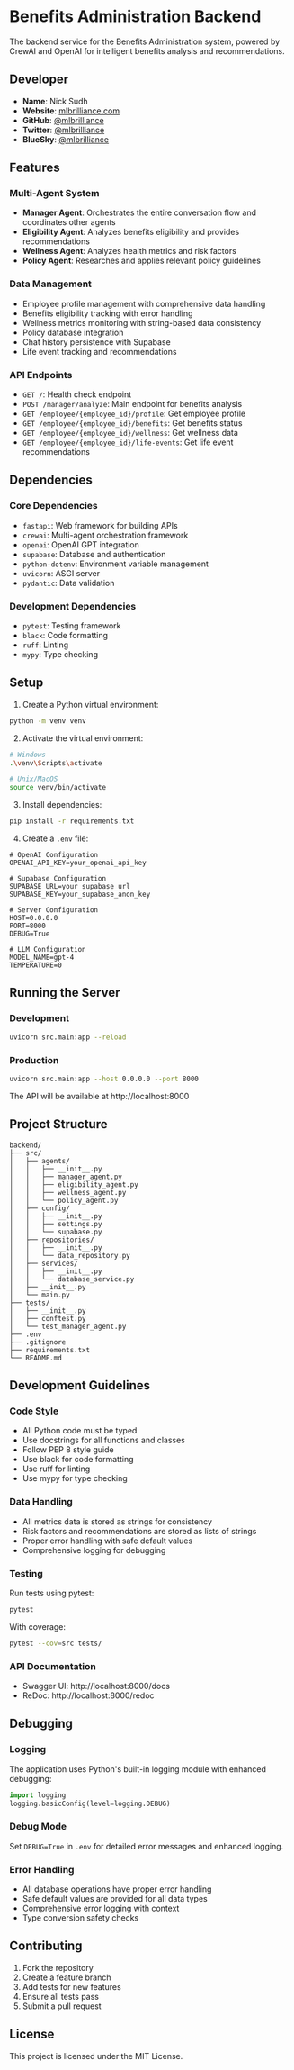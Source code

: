 # Benefits Administration Backend

The backend service for the Benefits Administration system, powered by CrewAI and OpenAI for intelligent benefits analysis and recommendations.

## Developer
- **Name**: Nick Sudh
- **Website**: [mlbrilliance.com](http://www.mlbrilliance.com)
- **GitHub**: [@mlbrilliance](https://github.com/mlbrilliance)
- **Twitter**: [@mlbrilliance](https://x.com/mlbrilliance)
- **BlueSky**: [@mlbrilliance](https://bsky.app/profile/mlbrilliance.com)

## Features

### Multi-Agent System
- **Manager Agent**: Orchestrates the entire conversation flow and coordinates other agents
- **Eligibility Agent**: Analyzes benefits eligibility and provides recommendations
- **Wellness Agent**: Analyzes health metrics and risk factors
- **Policy Agent**: Researches and applies relevant policy guidelines

### Data Management
- Employee profile management with comprehensive data handling
- Benefits eligibility tracking with error handling
- Wellness metrics monitoring with string-based data consistency
- Policy database integration
- Chat history persistence with Supabase
- Life event tracking and recommendations

### API Endpoints
- `GET /`: Health check endpoint
- `POST /manager/analyze`: Main endpoint for benefits analysis
- `GET /employee/{employee_id}/profile`: Get employee profile
- `GET /employee/{employee_id}/benefits`: Get benefits status
- `GET /employee/{employee_id}/wellness`: Get wellness data
- `GET /employee/{employee_id}/life-events`: Get life event recommendations

## Dependencies

### Core Dependencies
- `fastapi`: Web framework for building APIs
- `crewai`: Multi-agent orchestration framework
- `openai`: OpenAI GPT integration
- `supabase`: Database and authentication
- `python-dotenv`: Environment variable management
- `uvicorn`: ASGI server
- `pydantic`: Data validation

### Development Dependencies
- `pytest`: Testing framework
- `black`: Code formatting
- `ruff`: Linting
- `mypy`: Type checking

## Setup

1. Create a Python virtual environment:
```bash
python -m venv venv
```

2. Activate the virtual environment:
```bash
# Windows
.\venv\Scripts\activate

# Unix/MacOS
source venv/bin/activate
```

3. Install dependencies:
```bash
pip install -r requirements.txt
```

4. Create a `.env` file:
```env
# OpenAI Configuration
OPENAI_API_KEY=your_openai_api_key

# Supabase Configuration
SUPABASE_URL=your_supabase_url
SUPABASE_KEY=your_supabase_anon_key

# Server Configuration
HOST=0.0.0.0
PORT=8000
DEBUG=True

# LLM Configuration
MODEL_NAME=gpt-4
TEMPERATURE=0
```

## Running the Server

### Development
```bash
uvicorn src.main:app --reload
```

### Production
```bash
uvicorn src.main:app --host 0.0.0.0 --port 8000
```

The API will be available at http://localhost:8000

## Project Structure

```
backend/
├── src/
│   ├── agents/
│   │   ├── __init__.py
│   │   ├── manager_agent.py
│   │   ├── eligibility_agent.py
│   │   ├── wellness_agent.py
│   │   └── policy_agent.py
│   ├── config/
│   │   ├── __init__.py
│   │   ├── settings.py
│   │   └── supabase.py
│   ├── repositories/
│   │   ├── __init__.py
│   │   └── data_repository.py
│   ├── services/
│   │   ├── __init__.py
│   │   └── database_service.py
│   ├── __init__.py
│   └── main.py
├── tests/
│   ├── __init__.py
│   ├── conftest.py
│   └── test_manager_agent.py
├── .env
├── .gitignore
├── requirements.txt
└── README.md
```

## Development Guidelines

### Code Style
- All Python code must be typed
- Use docstrings for all functions and classes
- Follow PEP 8 style guide
- Use black for code formatting
- Use ruff for linting
- Use mypy for type checking

### Data Handling
- All metrics data is stored as strings for consistency
- Risk factors and recommendations are stored as lists of strings
- Proper error handling with safe default values
- Comprehensive logging for debugging

### Testing
Run tests using pytest:
```bash
pytest
```

With coverage:
```bash
pytest --cov=src tests/
```

### API Documentation
- Swagger UI: http://localhost:8000/docs
- ReDoc: http://localhost:8000/redoc

## Debugging

### Logging
The application uses Python's built-in logging module with enhanced debugging:
```python
import logging
logging.basicConfig(level=logging.DEBUG)
```

### Debug Mode
Set `DEBUG=True` in `.env` for detailed error messages and enhanced logging.

### Error Handling
- All database operations have proper error handling
- Safe default values are provided for all data types
- Comprehensive error logging with context
- Type conversion safety checks

## Contributing

1. Fork the repository
2. Create a feature branch
3. Add tests for new features
4. Ensure all tests pass
5. Submit a pull request

## License

This project is licensed under the MIT License. 